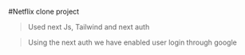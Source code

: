 #Netflix clone project

> Used next Js, Tailwind and next auth 

> Using the next auth we have enabled user login through google 
